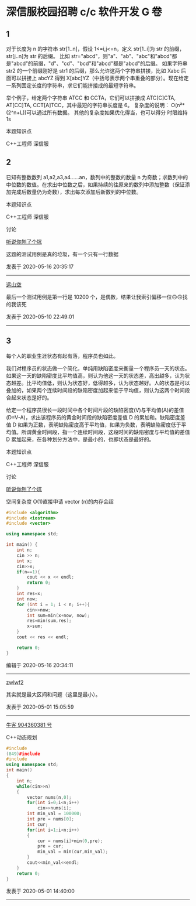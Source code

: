 # 深信服校园招聘 c/c 软件开发 G 卷

## 1

对于长度为 n 的字符串 str[1..n]，假设 1<=i,j<=n，定义 str[1..i]为 str 的前缀，str[j..n]为 str 的后缀。
比如 str="abcd"，则"a"、"ab"、"abc"和"abcd"都是"abcd"的前缀，"d"、"cd"、"bcd"和"abcd"都是"abcd"的后缀。
如果字符串 str2 的一个前缀刚好是 str1 的后缀，那么允许这两个字符串拼接，比如 Xabc 后面可以拼接上 abcYZ
得到 X[abc]YZ（中括号表示两个串重叠的部分）。现在给定一系列固定长度的字符串，求它们能拼接成的最短字符串。

举个例子，给定两个字符串 ATCC 和 CCTA，它们可以拼接成 ATC[C]CTA, AT[CC]TA, CCT[A]TCC，其中最短的字符串长度是 6。
复杂度的说明： O(n²*(2^n+L))可以通过所有数据。 其他的复杂度如果优化得当，也可以得分
时限维持 1s

本题知识点

C++工程师 深信服

## 2

已知有整数数列 a1,a2,a3,a4......an，数列中的整数的数量 n 为奇数；求数列中的中位数的数值。在求出中位数之后，如果持续的往原来的数列中添加整数（保证添加完成后数量仍为奇数），求出每次添加后新数列的中位数。

本题知识点

C++工程师 深信服

讨论

[听说你刨了个坑](https://www.nowcoder.com/profile/133180349)

这题的测试用例是真的垃圾，有一个只有一行数据

发表于 2020-05-16 20:35:17

* * *

[远山空](https://www.nowcoder.com/profile/611457380)

最后一个测试用例是第一行是 10200 个，是偶数，结果让我索引偏移一位🙃🙃找的我该死

发表于 2020-05-10 22:49:01

* * *

## 3

每个人的职业生涯状态有起有落，程序员也如此。

我们对程序员的状态做一个简化，单纯用缺陷密度来衡量一个程序员一天的状态。如果这一天的缺陷密度比平均值高，则认为他这一天的状态差，高出越多，认为状态越差。比平均值低，则认为状态好，低得越多，认为状态越好。人的状态是可以叠加的，如果两个连续时间段的缺陷密度加起来低于平均值，则认为这两个时间段合起来状态是好的。

给定一个程序员很长一段时间中各个时间片段的缺陷密度(V)与平均值(A)的差值(D=V-A)，求出该程序员的黄金时间段的缺陷密度差值 D 的累加和。缺陷密度差值 D 如果为正数，表明缺陷密度高于平均值，如果为负数，表明缺陷密度低于平均值。所谓黄金时间段，指一个连续时间段，这段时间的缺陷密度与平均值的差值 D 累加起来，在各种划分方法中，是最小的，也即状态是最好的。

本题知识点

C++工程师 深信服

讨论

[听说你刨了个坑](https://www.nowcoder.com/profile/133180349)

空间复杂度 O(1)直接申请 vector<int> (n)的内存会超

```cpp
#include <algorithm>
#include <iostream>
#include <vector>

using namespace std;

int main() {   
    int n;
    cin >> n;
    int x;
    cin>>x;
    if(n==1){
        cout << x << endl;
        return 0;
    }
    int res=x;
    int now;
    for (int i = 1; i < n; i++){
        cin>>now;
        int sum=min(x+now, now);
        res=min(sum,res);
        x=sum;
    }
    cout << res << endl;

    return 0;
}

```

编辑于 2020-05-16 20:34:11

* * *

[zwlwf2](https://www.nowcoder.com/profile/189077374)

其实就是最大区间和问题（这里是最小）。

发表于 2020-05-01 15:05:59

* * *

[牛客 904360381 号](https://www.nowcoder.com/profile/904360381)

C++动态规划

```cpp
#include 
(849)#include 
#include 
using namespace std;
int main()
{
    int n;
    while(cin>>n)
    {
        vector nums(n,0);
        for(int i=0;i<n;i++)
            cin>>nums[i];
        int min_val = 100000;
        int pre = nums[0];
        int cur;
        for(int i=1;i<n;i++)
        {
            cur = nums[i]+min(0,pre);
            pre = cur;
            min_val = min(cur,min_val);
        }
        cout<<min_val<<endl;
    }
    return 0;
}
```

发表于 2020-05-01 14:40:00

* * *
